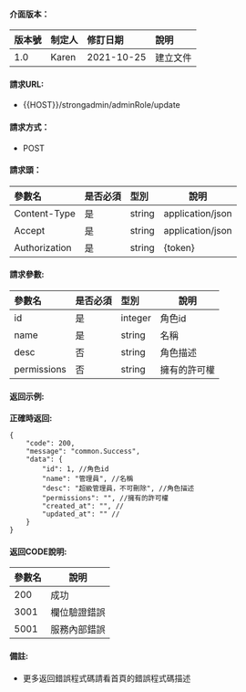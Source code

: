 #### 介面版本：

|版本號|制定人|修訂日期|說明|
|:----|:----|:----   |:----|
|1.0 |Karen  |2021-10-25 |建立文件|

#### 請求URL:

- {{HOST}}/strongadmin/adminRole/update

#### 請求方式：

- POST

#### 請求頭：

|參數名|是否必須|型別|說明|
|:----    |:---|:----- |-----   |
|Content-Type |是  |string |application/json   |
|Accept |是  |string |application/json   |
|Authorization|是|string|{token}|

#### 請求參數:

|參數名|是否必須|型別|說明|
|:----    |:---|:----- |-----   |
|id |是  |integer |角色id   |
|name |是  |string |名稱   |
|desc |否  |string |角色描述   |
|permissions |否  |string |擁有的許可權   |


#### 返回示例:

**正確時返回:**

```
{
    "code": 200,
    "message": "common.Success",
    "data": {
        "id": 1, //角色id
        "name": "管理員", //名稱
        "desc": "超級管理員，不可刪除", //角色描述
        "permissions": "", //擁有的許可權
        "created_at": "", //
        "updated_at": "" //
    }
}
```

#### 返回CODE說明:

|參數名|說明|
|:----- |----- |
|200 |成功  |
|3001 |欄位驗證錯誤  |
|5001|服務內部錯誤|

#### 備註:

- 更多返回錯誤程式碼請看首頁的錯誤程式碼描述